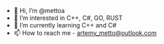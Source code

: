 - 👋 Hi, I’m @mettoa
- 👀 I’m interested in C++, C#, GO, RUST
- 🌱 I’m currently learning C++ and C#
- 📫 How to reach me - artemy_metto@outlook.com

<!---
mettoa/mettoa is a ✨ special ✨ repository because its `README.md` (this file) appears on your GitHub profile.
You can click the Preview link to take a look at your changes.
--->
